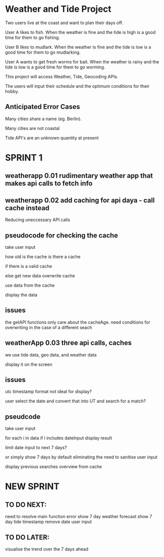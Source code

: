 # Weather and Tide Project

Two users live at the coast and want to plan their days off.

User A likes to fish. When the weather is fine and the tide is high is a good time for them to go fishing.

User B likes to mudlark. When the weather is fine and the tide is low is a good time for them to go mudlarking.

User A wants to get fresh worms for bait. When the weather is rainy and the tide is low is a good time for them to go worming.

This project will access Weather, Tide, Geocoding APIs.

The users will input their schedule and the optimum conditions for their hobby.

## Anticipated Error Cases

Many cities share a name (eg. Berlin).

Many cities are not coastal

Tide API's are an unknown quantity at present

# SPRINT 1

## weatherapp 0.01 rudimentary weather app that makes api calls to fetch info

## weatherapp 0.02 add caching for api daya - call cache instead

Reducing uneccessary API calls

## pseudocode for checking the cache

take user input

how old is the cache
is there a cache

if there is a valid cache

else get new data
overwrite cache

use data from the cache

display the data

## issues

the getAPI functions only care about the cacheAge. need conditions for overwriting in the case of a different seach

## weatherApp 0.03 three api calls, caches

we use tide data, geo data, and weather data

display it on the screen

## issues

utc timestamp format not ideal for display?

user select the date and convert that into UT and search for a match?

## pseudcode

take user input

for each i in data 
if i includes dateInput
display result

limit date input to next 7 days?

or simply show 7 days by default eliminating the need to sanitise user input

display previous searches overview from cache

# NEW SPRINT

## TO DO NEXT:

need to resolve main function error
show 7 day weather forecast
show 7 day tide timestamp
remove date user input

## TO DO LATER:

visualise the trend over the 7 days ahead




